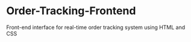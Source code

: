 # Order-Tracking-Frontend
Front-end interface for real-time order tracking system using HTML and CSS
